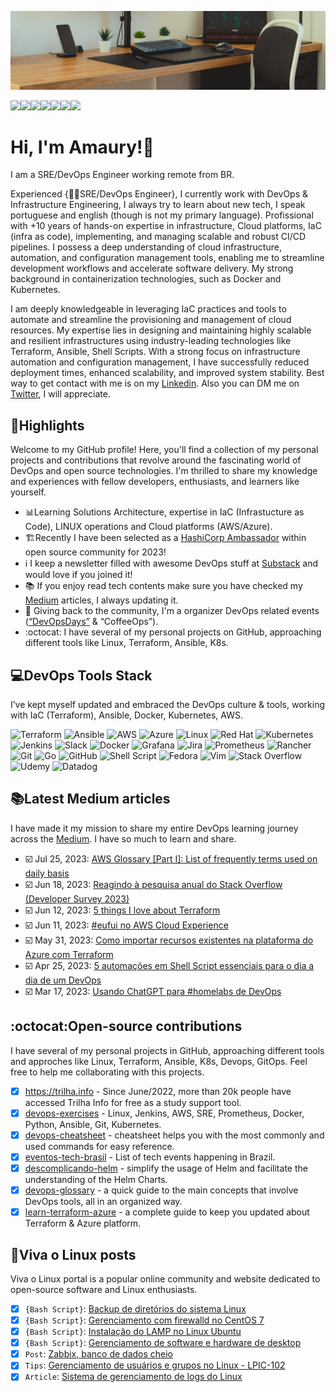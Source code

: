 ![git](https://github.com/amaurybsouza/amaurybsouza/blob/master/Neat-Work-Space-With-Indoor-Plants.jpg)

<a href="https://amaurybsouza.github.io/portfolio/"><img src="https://img.shields.io/badge/website-000000?style=for-the-badge&logo=About.me&logoColor=white" /><a/><a 
href="https://twitter.com/amaurybsouza_"><img src="https://img.shields.io/badge/Twitter-1DA1F2?style=for-the-badge&logo=twitter&logoColor=white" /><a/><a
href="https://amaurybsouza.medium.com/"><img src="https://img.shields.io/badge/medium-%2312100E.svg?&style=for-the-badge&logo=medium&logoColor=white" /><a/><a
href="https://amauryborgessouza.substack.com/"><img src="https://img.shields.io/badge/Substack-%23006f5c.svg?style=for-the-badge&logo=substack&logoColor=FF6719" /><a/><a
href="https://www.linkedin.com/in/amaurybsouza/"><img src="https://img.shields.io/badge/LinkedIn-0077B5?style=for-the-badge&logo=linkedin&logoColor=white" /><a/><a href="https://amauryborgesouza@gmail.com"><img src="https://img.shields.io/badge/Gmail-D14836?style=for-the-badge&logo=gmail&logoColor=white" /><a/><a 
href="https://gitlab.com/amauryborgesouza"><img src="https://img.shields.io/badge/gitlab-%23181717.svg?style=for-the-badge&logo=gitlab&logoColor=white" /><a/>
  

# Hi, I'm Amaury!👋
I am a SRE/DevOps Engineer working remote from BR.  
  
Experienced {👨‍💻SRE/DevOps Engineer}, I currently work with DevOps & Infrastructure Engineering, I always try to learn about new tech, I speak portuguese and english (though is not my primary language). Profissional with +10 years of hands-on expertise in infrastructure, Cloud platforms, IaC (infra as code), implementing, and managing scalable and robust CI/CD pipelines. I possess a deep understanding of cloud infrastructure, automation, and configuration management tools, enabling me to streamline development workflows and accelerate software delivery. My strong background in containerization technologies, such as Docker and Kubernetes.
  
I am deeply knowledgeable in leveraging IaC practices and tools to automate and streamline the provisioning and management of cloud resources. My expertise lies in designing and maintaining highly scalable and resilient infrastructures using industry-leading technologies like Terraform, Ansible, Shell Scripts. With a strong focus on infrastructure automation and configuration management, I have successfully reduced deployment times, enhanced scalability, and improved system stability. Best way to get contact with me is on my [Linkedin](https://www.linkedin.com/in/amaurybsouza/). Also you can DM me on [Twitter](https://twitter.com/amaurybsouza_), I will appreciate.

## 🎯Highlights
Welcome to my GitHub profile! Here, you'll find a collection of my personal projects and contributions that revolve around the fascinating world of DevOps and open source technologies. I'm thrilled to share my knowledge and experiences with fellow developers, enthusiasts, and learners like yourself.
  - 📊Learning Solutions Architecture, expertise in IaC (Infrastucture as Code), LINUX operations and Cloud platforms (AWS/Azure).
  - 🏗️Recently I have been selected as a [HashiCorp Ambassador](https://www.credly.com/badges/fa9fb10e-5ca6-45a4-87d1-d5c110d05f97) within open source community for 2023! 
  -  ℹ️ I keep a newsletter filled with awesome DevOps stuff at [Substack](https://amauryborgessouza.substack.com/) and would love if you joined it!
  - 📚 If you enjoy read tech contents make sure you have checked my [Medium](https://amaurybsouza.medium.com/) articles, I always updating it.
  - 📆 Giving back to the community, I'm a organizer DevOps related events ([“DevOpsDays”](https://devopsdays.org/) & “CoffeeOps”).
  - :octocat: I have several of my personal projects on GitHub, approaching different tools like Linux, Terraform, Ansible, K8s.
  
## 💻DevOps Tools Stack
I’ve kept myself updated and embraced the DevOps culture & tools, working with IaC (Terraform), Ansible, Docker, Kubernetes, AWS.
  
![Terraform](https://img.shields.io/badge/terraform-%235835CC.svg?style=for-the-badge&logo=terraform&logoColor=white)
![Ansible](https://img.shields.io/badge/ansible-%231A1918.svg?style=for-the-badge&logo=ansible&logoColor=white)
![AWS](https://img.shields.io/badge/AWS-%23FF9900.svg?style=for-the-badge&logo=amazon-aws&logoColor=white)
![Azure](https://img.shields.io/badge/azure-%230072C6.svg?style=for-the-badge&logo=microsoftazure&logoColor=white)
![Linux](https://img.shields.io/badge/Linux-FCC624?style=for-the-badge&logo=linux&logoColor=black)
![Red Hat](https://img.shields.io/badge/Red%20Hat-EE0000?style=for-the-badge&logo=redhat&logoColor=white)
![Kubernetes](https://img.shields.io/badge/kubernetes-%23326ce5.svg?style=for-the-badge&logo=kubernetes&logoColor=white)
![Jenkins](https://img.shields.io/badge/jenkins-%232C5263.svg?style=for-the-badge&logo=jenkins&logoColor=white)
![Slack](https://img.shields.io/badge/Slack-4A154B?style=for-the-badge&logo=slack&logoColor=white)
![Docker](https://img.shields.io/badge/docker-%230db7ed.svg?style=for-the-badge&logo=docker&logoColor=white)
![Grafana](https://img.shields.io/badge/grafana-%23F46800.svg?style=for-the-badge&logo=grafana&logoColor=white)
![Jira](https://img.shields.io/badge/jira-%230A0FFF.svg?style=for-the-badge&logo=jira&logoColor=white)
![Prometheus](https://img.shields.io/badge/Prometheus-E6522C?style=for-the-badge&logo=Prometheus&logoColor=white)
![Rancher](https://img.shields.io/badge/rancher-%230075A8.svg?style=for-the-badge&logo=rancher&logoColor=white)
![Git](https://img.shields.io/badge/git-%23F05033.svg?style=for-the-badge&logo=git&logoColor=white)
![Go](https://img.shields.io/badge/go-%2300ADD8.svg?style=for-the-badge&logo=go&logoColor=white)
![GitHub](https://img.shields.io/badge/github-%23121011.svg?style=for-the-badge&logo=github&logoColor=white)
![Shell Script](https://img.shields.io/badge/shell_script-%23121011.svg?style=for-the-badge&logo=gnu-bash&logoColor=white)
![Fedora](https://img.shields.io/badge/Fedora-294172?style=for-the-badge&logo=fedora&logoColor=white)
![Vim](https://img.shields.io/badge/VIM-%2311AB00.svg?style=for-the-badge&logo=vim&logoColor=white)
![Stack Overflow](https://img.shields.io/badge/-Stackoverflow-FE7A16?style=for-the-badge&logo=stack-overflow&logoColor=white)
![Udemy](https://img.shields.io/badge/Udemy-A435F0?style=for-the-badge&logo=Udemy&logoColor=white)
![Datadog](https://img.shields.io/badge/datadog-%23632CA6.svg?style=for-the-badge&logo=datadog&logoColor=white)

## 📚Latest Medium articles
I have made it my mission to share my entire DevOps learning journey across the [Medium](https://amaurybsouza.medium.com/). I have so much to learn and share.
- ☑️ Jul 25, 2023: [AWS Glossary [Part I]: List of frequently terms used on daily basis](https://amaurybsouza.medium.com/aws-glossary-part-i-list-of-frequently-terms-used-on-daily-basis-fe261f3394dd)
- ☑️ Jun 18, 2023: [Reagindo à pesquisa anual do Stack Overflow (Developer Survey 2023)](https://amaurybsouza.medium.com/reagindo-%C3%A0-pesquisa-anual-do-stack-overflow-developer-survey-2023-40f100245dca)
- ☑️ Jun 12, 2023: [5 things I love about Terraform](https://amaurybsouza.medium.com/5-things-i-love-about-terraform-89682856d35d) 
- ☑️ Jun 11, 2023: [#eufui no AWS Cloud Experience](https://amaurybsouza.medium.com/eufui-no-aws-cloud-experience-10331a1b2fff)
- ☑️ May 31, 2023: [Como importar recursos existentes na plataforma do Azure com Terraform](https://amaurybsouza.medium.com/como-importar-recursos-existentes-na-plataforma-do-azure-com-terraform-b32581b030c2) 
- ☑️ Apr 25, 2023: [5 automações em Shell Script essenciais para o dia a dia de um DevOps](https://amaurybsouza.medium.com/5-automa%C3%A7%C3%B5es-em-shell-script-essenciais-para-o-dia-a-dia-de-um-devops-5cdc1f33a98a)
- ☑️ Mar 17, 2023: [Usando ChatGPT para #homelabs de DevOps](https://amaurybsouza.medium.com/usando-chatgpt-para-devops-b3d0af3796db)
  
## :octocat:Open-source contributions
I have several of my personal projects in GitHub, approaching different tools and approches like Linux, Terraform, Ansible, K8s, Devops, GitOps. Feel free to help me collaborating with this projects.
- [x] https://trilha.info - Since June/2022, more than 20k people have accessed Trilha Info for free as a study support tool.
- [x] [devops-exercises](https://github.com/bregman-arie/devops-exercises) - Linux, Jenkins, AWS, SRE, Prometheus, Docker, Python, Ansible, Git, Kubernetes.
- [x] [devops-cheatsheet](https://github.com/amaurybsouza/devops-cheatsheet) - cheatsheet helps you with the most commonly and used commands for easy reference.
- [x] [eventos-tech-brasil](https://github.com/Abacatinhos/eventos-tech-brasil) - List of tech events happening in Brazil.
- [x] [descomplicando-helm](https://github.com/badtuxx/DescomplicandoHelm) - simplify the usage of Helm and facilitate the understanding of the Helm Charts.
- [x] [devops-glossary](https://github.com/Kubernetes-Tutorialz/devops-glossary) - a quick guide to the main concepts that involve DevOps tools, all in an organized way.
- [x] [learn-terraform-azure](https://github.com/Terraform-Tutorials/learn-terraform-azure) - a complete guide to keep you updated about Terraform & Azure platform.

## 🐧Viva o Linux posts
Viva o Linux portal is a popular online community and website dedicated to open-source software and Linux enthusiasts. 
- [x] `{Bash Script}`: [Backup de diretórios do sistema Linux](https://www.vivaolinux.com.br/script/Backup-de-diretorios-do-sistema-Linux/)
- [x] `{Bash Script}`: [Gerenciamento com firewalld no CentOS 7](https://www.vivaolinux.com.br/script/Gerenciamento-com-firewalld-no-CentOS-7/)
- [x] `{Bash Script}`: [Instalação do LAMP no Linux Ubuntu](https://www.vivaolinux.com.br/script/Instalacao-do-LAMP-no-Linux-Ubuntu/)
- [x] `{Bash Script}`: [Gerenciamento de software e hardware de desktop](https://www.vivaolinux.com.br/script/Gerenciamento-de-software-e-hardware-de-desktop/)
- [x] `Post`: [Zabbix, banco de dados cheio](https://www.vivaolinux.com.br/topico/Zabbix/Banco-de-dados-cheio)
- [x] `Tips`: [Gerenciamento de usuários e grupos no Linux - LPIC-102](https://www.vivaolinux.com.br/~amaurybsouza/dicas/)
- [x] `Article`: [Sistema de gerenciamento de logs do Linux](https://www.vivaolinux.com.br/artigo/Sistema-de-gerenciamento-de-logs-do-Linux/)
